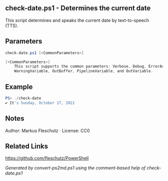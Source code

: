 ## check-date.ps1 - Determines the current date

This script determines and speaks the current date by text-to-speech (TTS).

## Parameters
```powershell
check-date.ps1 [<CommonParameters>]

[<CommonParameters>]
    This script supports the common parameters: Verbose, Debug, ErrorAction, ErrorVariable, WarningAction, 
    WarningVariable, OutBuffer, PipelineVariable, and OutVariable.
```

## Example
```powershell
PS> ./check-date
✔️ It's Sunday, October 17, 2021

```

## Notes
Author: Markus Fleschutz · License: CC0

## Related Links
https://github.com/fleschutz/PowerShell

*Generated by convert-ps2md.ps1 using the comment-based help of check-date.ps1*
